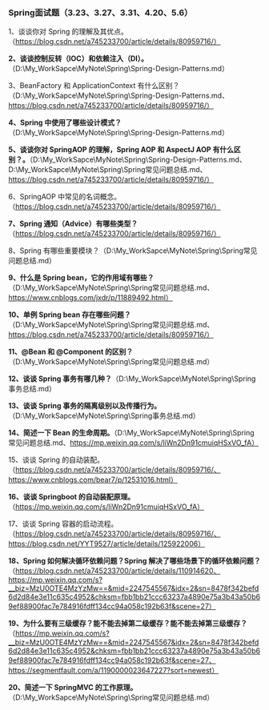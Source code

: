 ### Spring面试题（3.23、3.27、3.31、4.20、5.6）

1、谈谈你对 Spring 的理解及其优点。（https://blog.csdn.net/a745233700/article/details/80959716/）

**2、谈谈控制反转（IOC）和依赖注入（DI）。**（D:\My_WorkSapce\MyNote\Spring\Spring-Design-Patterns.md）

3、BeanFactory 和 ApplicationContext 有什么区别？（D:\My_WorkSapce\MyNote\Spring\Spring-Design-Patterns.md、https://blog.csdn.net/a745233700/article/details/80959716/）

**4、Spring 中使用了哪些设计模式？**（D:\My_WorkSapce\MyNote\Spring\Spring-Design-Patterns.md）

**5、谈谈你对 SpringAOP 的理解，Spring AOP 和 AspectJ AOP 有什么区别？。**（D:\My_WorkSapce\MyNote\Spring\Spring-Design-Patterns.md、D:\My_WorkSapce\MyNote\Spring\Spring常见问题总结.md、https://blog.csdn.net/a745233700/article/details/80959716/）

6、SpringAOP 中常见的名词概念。（https://blog.csdn.net/a745233700/article/details/80959716/）

**7、Spring 通知（Advice）有哪些类型？**（https://blog.csdn.net/a745233700/article/details/80959716/）

8、Spring 有哪些重要模块？（D:\My_WorkSapce\MyNote\Spring\Spring常见问题总结.md）

**9、什么是 Spring bean，它的作用域有哪些？**（D:\My_WorkSapce\MyNote\Spring\Spring常见问题总结.md、https://www.cnblogs.com/jxdr/p/11889492.html）

**10、单例 Spring bean 存在哪些问题？**（D:\My_WorkSapce\MyNote\Spring\Spring常见问题总结.md、https://blog.csdn.net/a745233700/article/details/80959716/）

**11、@Bean 和 @Component 的区别？**（D:\My_WorkSapce\MyNote\Spring\Spring常见问题总结.md）

**12、谈谈 Spring 事务有哪几种？**（D:\My_WorkSapce\MyNote\Spring\Spring事务总结.md）

**13、谈谈 Spring 事务的隔离级别以及传播行为。**（D:\My_WorkSapce\MyNote\Spring\Spring事务总结.md）

**14、简述一下 Bean 的生命周期。**（D:\My_WorkSapce\MyNote\Spring\Spring常见问题总结.md、https://mp.weixin.qq.com/s/liWn2Dn91cmuiqHSxVO_fA）

15、谈谈 Spring 的自动装配。（https://blog.csdn.net/a745233700/article/details/80959716/、https://www.cnblogs.com/bear7/p/12531016.html）

**16、谈谈 Springboot 的自动装配原理。**（https://mp.weixin.qq.com/s/liWn2Dn91cmuiqHSxVO_fA）

17、谈谈 Spring 容器的启动流程。（https://blog.csdn.net/a745233700/article/details/80959716/、https://blog.csdn.net/YYT9527/article/details/125922006）

**18、Spring 如何解决循环依赖问题？Spring 解决了哪些场景下的循环依赖问题？**（https://blog.csdn.net/a745233700/article/details/110914620、https://mp.weixin.qq.com/s?__biz=MzU0OTE4MzYzMw==&mid=2247545567&idx=2&sn=8478f342befd6d2d84e3e11c635c4952&chksm=fbb1bb21ccc63237a4890e75a3b43a50b69ef88900fac7e784916fdff134cc94a058c192b63f&scene=27）

**19、为什么要有三级缓存？能不能去掉第二级缓存？能不能去掉第三级缓存？**（https://mp.weixin.qq.com/s?__biz=MzU0OTE4MzYzMw==&mid=2247545567&idx=2&sn=8478f342befd6d2d84e3e11c635c4952&chksm=fbb1bb21ccc63237a4890e75a3b43a50b69ef88900fac7e784916fdff134cc94a058c192b63f&scene=27、https://segmentfault.com/a/1190000023647227?sort=newest）

**20、简述一下 SpringMVC 的工作原理。**（D:\My_WorkSapce\MyNote\Spring\Spring常见问题总结.md）
